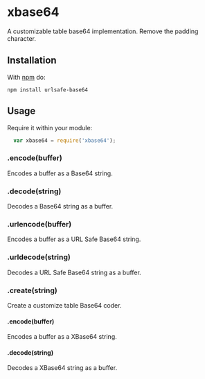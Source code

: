 # xbase64

A customizable table base64 implementation. Remove the padding character.

## Installation

With [npm](http://npmjs.org) do:

```
npm install urlsafe-base64
```

## Usage

Require it within your module:

``` javascript
  var xbase64 = require('xbase64');
```

### .encode(buffer)

Encodes a buffer as a Base64 string.

### .decode(string)

Decodes a Base64 string as a buffer.

### .urlencode(buffer)

Encodes a buffer as a URL Safe Base64 string.

### .urldecode(string)

Decodes a URL Safe Base64 string as a buffer.


### .create(string)

Create a customize table Base64 coder.

#### .encode(buffer)

Encodes a buffer as a XBase64 string.

#### .decode(string)

Decodes a XBase64 string as a buffer.

